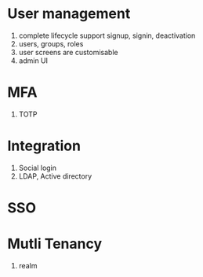 # User management
1. complete lifecycle support signup, signin, deactivation
2. users, groups, roles
3. user screens are customisable
4. admin UI

# MFA
1. TOTP

# Integration
1. Social login
2. LDAP, Active directory


# SSO

# Mutli Tenancy
1. realm
